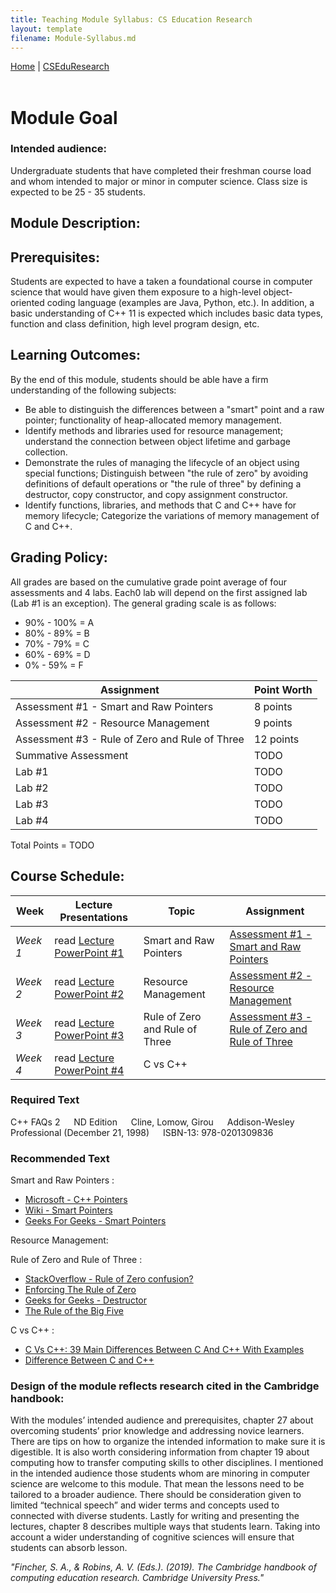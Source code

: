 ```yaml
---
title: Teaching Module Syllabus: CS Education Research
layout: template
filename: Module-Syllabus.md
---
```


<style>
.tablelines table, .tablelines td, .tablelines th {
        border: 1px solid black;
        }
</style>

<nav>
        <a href="https://monawade0507.github.io/Non-Thesis-Graudate-Portfolio-/">Home</a>  |
        <a href="https://monawade0507.github.io/Non-Thesis-Graudate-Portfolio-/CSEduResearch">CSEduResearch</a>
</nav>
&emsp;
&emsp;
&emsp;

# Module Goal

### Intended audience:  
Undergraduate students that have completed their freshman course load and whom intended to major or minor in computer science. Class size is expected to be 25 - 35 students.  

## Module Description:

## Prerequisites:
Students are expected to have a taken a foundational course in computer science that would have given them exposure to a high-level object-oriented coding language (examples are Java, Python, etc.). In addition, a basic understanding of C++ 11 is expected which includes basic data types, function and class definition, high level program design, etc.  

## Learning Outcomes:
By the end of this module, students should be able have a firm understanding of the following subjects:
- Be able to distinguish the differences between a "smart" point and a raw pointer; functionality of heap-allocated memory management.  
- Identify methods and libraries used for resource management; understand the connection between object lifetime and garbage collection.
- Demonstrate the rules of managing the lifecycle of an object using special functions; Distinguish between "the rule of zero" by avoiding definitions of default operations or "the rule of three" by defining a destructor, copy constructor, and copy assignment constructor.
- Identify functions, libraries, and methods that C and C++ have for memory lifecycle; Categorize the variations of memory management of C and C++.

## Grading Policy:
All grades are based on the cumulative grade point average of four assessments and 4 labs. Each0 lab will depend on the first assigned lab (Lab #1 is an exception). The general grading scale is as follows:
- 90% - 100% = A
- 80% - 89% = B
- 70% - 79% = C
- 60% - 69% = D
- 0% - 59% = F

| Assignment | Point Worth |
| ---------- | ----------- |
| Assessment #1 - Smart and Raw Pointers | 8 points |
| Assessment #2 - Resource Management    | 9 points | 
| Assessment #3 - Rule of Zero and Rule of Three | 12 points |
| Summative Assessment | TODO |
| Lab #1 | TODO |
| Lab #2 | TODO |
| Lab #3 | TODO |
| Lab #4 | TODO |


Total Points = TODO


## Course Schedule:

| Week | Lecture Presentations |  Topic  | Assignment |
| ---- | -------- | ------- | ---------- |
| _Week 1_ | read <a href="https://mines0-my.sharepoint.com/:p:/g/personal/dwade_mines_edu/EajUf2-NXLpAsAA7AMmKT4YBfaslnOLkQNg4QXOQPdWfZQ?e=hONA0I">Lecture PowerPoint #1</a> | Smart and Raw Pointers | <a href="https://mines0-my.sharepoint.com/:w:/g/personal/dwade_mines_edu/ETdSlHDQow1CiKBNpd1aq8MB5wK60ojzgA_jcGFOoYV0bw?e=KbxiHd">Assessment #1 - Smart and Raw Pointers</a>  |
| _Week 2_ | read <a href="https://mines0-my.sharepoint.com/:p:/g/personal/dwade_mines_edu/Ecprx2yrBqBPnPvT8R8VRTwBQuNOh1tKsp-a9YLIIpiP-w?e=bXDr94">Lecture PowerPoint #2</a> | Resource Management | <a href="https://mines0-my.sharepoint.com/:w:/g/personal/dwade_mines_edu/EWEjBUUI0S9Mk6S5MUJCJosBy7QlKnDR8ldU3qX67zqYDQ?e=AVdJqm">Assessment #2 - Resource Management </a> |
| _Week 3_ | read <a href="https://mines0-my.sharepoint.com/:p:/g/personal/dwade_mines_edu/EY4nh1xZ3JZDoQWAXPI4N7sBVhlkmbzD1Gcx9f6GJw0AEA?e=BxcIRF">Lecture PowerPoint #3</a> | Rule of Zero and Rule of Three  | <a href="https://mines0-my.sharepoint.com/:w:/g/personal/dwade_mines_edu/EcibAopwx_NBlK_RHP8OMIgBKPpkYEujWcUeoiSPmVc9sQ?e=EXYVpY">Assessment #3 - Rule of Zero and Rule of Three </a> |
| _Week 4_ | read <a href="https://mines0-my.sharepoint.com/:p:/g/personal/dwade_mines_edu/ETbeT-uGa6FEmyLzToFoDeABwZiyvDvw-0ZPKnsX8QVRIA?e=nswBUc">Lecture PowerPoint #4</a> | C vs C++  | |

### Required Text

C++ FAQs 2
&emsp;
ND Edition
&emsp;
Cline, Lomow, Girou
&emsp;
Addison-Wesley Professional (December 21, 1998)
&emsp;
ISBN-13: 978-0201309836

### Recommended Text
Smart and Raw Pointers : 
 - <a href="https://docs.microsoft.com/en-us/cpp/cpp/pointers-cpp?view=msvc-170">Microsoft - C++ Pointers</a> 
 - <a href="https://en.wikipedia.org/wiki/Smart_pointer">Wiki - Smart Pointers</a> 
 - <a href="https://www.geeksforgeeks.org/smart-pointers-cpp/">Geeks For Geeks - Smart Pointers</a>

Resource Management:


Rule of Zero and Rule of Three :
- <a href="https://stackoverflow.com/questions/44997955/rule-of-zero-confusion">StackOverflow - Rule of Zero confusion?</a>
- <a href="https://accu.org/journals/overload/22/120/alday_1896/">Enforcing The Rule of Zero</a>
- <a href="https://www.geeksforgeeks.org/destructors-c/">Geeks for Geeks - Destructor</a>
- <a href="https://www.feabhas.com/sites/default/files/2016-06/Rule%20of%20the%20Big%20Five.pdf">The Rule of the Big Five</a>

C vs C++ :
- <a href="https://www.softwaretestinghelp.com/c-vs-cpp/">C Vs C++: 39 Main Differences Between C And C++ With Examples</a>
- <a href="https://hackr.io/blog/difference-between-c-and-cplusplus">Difference Between C and C++</a>

### Design of the module reflects research cited in the Cambridge handbook:

With the modules’ intended audience and prerequisites, chapter 27 about overcoming students’ prior knowledge and addressing novice learners. There are tips on how to organize the intended information to make sure it is digestible. It is also worth considering information from chapter 19 about computing how to transfer computing skills to other disciplines. I mentioned in the intended audience those students whom are minoring in computer science are welcome to this module. That mean the lessons need to be tailored to a broader audience. There should be consideration given to limited “technical speech” and wider terms and concepts used to connected with diverse students. Lastly for writing and presenting the lectures, chapter 8 describes multiple ways that students learn. Taking into account a wider understanding of cognitive sciences will ensure that students can absorb lesson.

_"Fincher,_ _S. A.,_ _&_ _Robins,_ _A._ _V._ _(Eds.)._ _(2019)._ _The_ _Cambridge_ _handbook_ _of_ _computing_
_education research. Cambridge University Press."_

